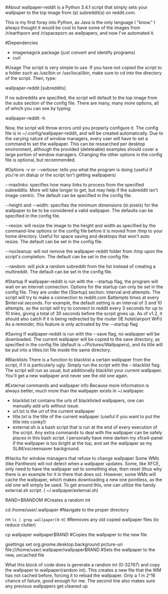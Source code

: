 #About
wallpaper-reddit is a Python 3.4.1 script that simply sets your wallpaper to the top image from (a) subreddit(s) on reddit.com.

This is my first foray into Python, as Java is the only language I "know."  I always thought it would be cool to have some of the images from /r/earthporn and /r/spaceporn as wallpapers, and now I've automated it.

#Dependencies
- imagemagick package (just convert and identify programs)
- curl

#Usage
The script is very simple to use.  If you have not copied the script to a folder such as /usr/bin or /usr/local/bin, make sure to cd into the directory of the script.  Then, type:

  wallpaper-reddit [subreddits]
  
If no subreddits are specified, the script will default to the top image from the subs section of the config file.  There are many, many more options, all of which you can see by typing:

  wallpaper-reddit -h
  
Now, the script will throw errors until you properly configure it.  The config file is in ~/.config/wallpaper-reddit, and will be created automatically.  Due to the varying nature of window managers, every user will have to set a command to set the wallpaper.  This can be researched per desktop environment, although the provided (deleteable) examples should cover a large portion of window managers.  Changing the other options in the config file is optional, but recommended.

#Options
-v or --verbose:  tells you what the program is doing (useful if you're on dialup or the script isn't getting wallpapers)

--maxlinks:  specifies how many links to process from the specified subreddits.  More will take longer to get, but may help if the subreddit isn't image-centric.  The default can be specified in the config file.

--height and --width:  specifies the minimum dimensions (in pixels) for the wallpaper to be to be considered a valid wallpaper.  The defaults can be specified in the config file.

--resize:  will resize the image to the height and width as specified by the command-line options or the config file before it is moved from /tmp to your home directory.  Useful for space saving and desktops that won't auto resize.  The default can be set in the config file.

--nocleanup:  will not remove the wallpaper-reddit folder from /tmp upon the script's completion.  The default can be set in the config file.

--random: will pick a random subreddit from the list instead of creating a multireddit.  The default can be set in the config file.

#Startup
If wallpaper-reddit is run with the --startup flag, the program will wait on an internet connection.  Options for the startup can only be set in the config file.  They are under the [Startup] section: interval and attempts.  The script will try to make a connection to reddit.com $attempts times at every $interval seconds.  For example, the default setting is an interval of 3 and 10 attempts, so the script will try to connect to reddit every 3 seconds for up to 10 tries, giving a total of 30 seconds before the scrpit gives up.  As of v1.2, it should also catch if it is being redirected by the router (IE hotel/airport WiFi) As a reminder, this feature is only activated by the --startup flag

#Saving
If wallpaper-reddit is run with the --save flag, no wallpaper will be downloaded.  The current wallpaper will be copied to the save directory, as specified in the config file (default is ~/Pictures/Wallpapers), and its title will be put into a titles.txt file inside the same directory.

#Blacklists
There is a function to blacklist a certain wallpaper from the script, if it is particularly ugly.  Simply run the script with the --blacklist flag.  The script will run as usual, but additionally blacklist your current wallpaper.  You'll get a new wallpaper and never see the old one again.

#External commands and wallpaper info
Because more information is always better, much more than the wallpaper exists in ~/.wallpaper.
- blacklist.txt contains the urls of blacklisted wallpapers, one can manually add urls without issue.
- url.txt is the url of the current wallpaper
- title.txt is the title of the current wallpaper (useful if you want to put the title into conky!)
- external.sh is a bash script that is run at the end of every execution of the script.  Any extra commands to deal with the wallpaper can be safely places in this bash script.  I personally have mine darken my xfce4-panel if the wallpaper is too bright at the top, and set the wallpaper as my SLiM/xscreensaver background.

#Hacks for window managers that refuse to change wallpaper
Some WMs (like Pantheon) will not detect when a wallpaper updates.  Some, like XFCE, only need to have the wallpaper set to something else, then reset (thus why there is an example for it in there that does so).  However, some WMs will cache the wallpaper, which makes downloading a new one pointless, as the old one will simply be used.  To get around this, one can utilize the handy external.sh script. ( ~/.wallpaper/external.sh)


  RAND=$RANDOM  #Creates a random int
  
  cd /home/user/.wallpaper  #Navigate to the proper directory
  
  rm `ls | grep wallpaper[0-9]`  #Removes any old copied wallpaper files (to reduce clutter)
  
  cp wallpaper wallpaper$RAND  #Copies the wallpaper to the new file
  
  gsettings set org.gnome.desktop.background picture-uri file:///home/user/.wallpaper/wallpaper$RAND  #Sets the wallpaper to the new, uncached file
  
  
What this block of code does is generate a random int (0-32767) and copy the wallpaper to wallpaper(random int).  This creates a new file that the WM has not cached before, forcing it to reload the wallpaper.  Only a 1 in 2^16 chance of failure, good enough for me.  The second line also makes sure any previous wallpapers get cleaned up
